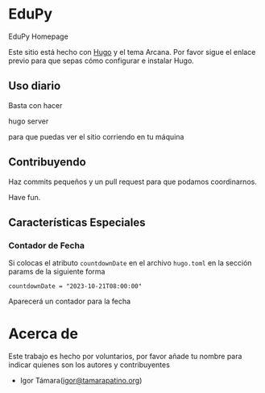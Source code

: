 # EduPy
EduPy Homepage

Este sitio está hecho con [Hugo](https://gohugo.io/getting-started/quick-start/) y el tema Arcana.  Por favor sigue el enlace previo para que sepas cómo configurar e instalar Hugo.

## Uso diario

Basta con hacer

   hugo server

para que puedas ver el sitio corriendo en tu máquina

## Contribuyendo

Haz commits pequeños y un pull request para que podamos coordinarnos.

Have fun.

## Características Especiales

### Contador de Fecha

Si colocas el atributo `countdownDate` en el archivo `hugo.toml` en la sección params de la siguiente forma

```
countdownDate = "2023-10-21T08:00:00"
```

Aparecerá un contador para la fecha

# Acerca de

Este trabajo es hecho por voluntarios, por favor añade tu nombre para indicar quienes son los autores y contribuyentes

* Igor Támara(igor@tamarapatino.org)

